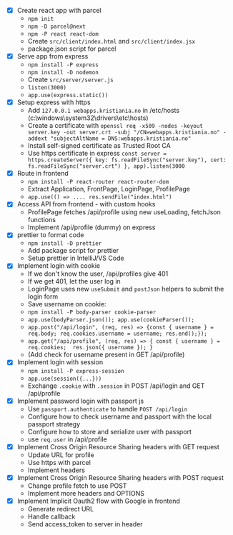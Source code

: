 

* [x] Create react app with parcel
  * `npm init`
  * `npm -D parcel@next`
  * `npm -P react react-dom`
  * Create `src/client/index.html` and `src/client/index.jsx`
  * package.json script for parcel
* [x] Serve app from express
  * `npm install -P express`
  * `npm install -D nodemon`
  * Create `src/server/server.js`
  * `listen(3000)`
  * `app.use(express.static())`
* [x] Setup express with https
  * Add `127.0.0.1 webapps.kristiania.no` in /etc/hosts (c:\windows\system32\drivers\etc\hosts)
  * Create a certificate with `openssl req -x509 -nodes -keyout server.key -out server.crt -subj "/CN=webapps.kristiania.no" -addext "subjectAltName = DNS:webapps.kristiania.no"`
  * Install self-signed certificate as Trusted Root CA
  * Use https certificate in express `const server = https.createServer({ key: fs.readFileSync("server.key"), cert: fs.readFileSync("server.crt") }, app).listen(3000`
* [x] Route in frontend
  * `npm install -P react-router react-router-dom`
  * Extract Application, FrontPage, LoginPage, ProfilePage
  * `app.use(() => .... res.sendFile("index.html")`
* [x] Access API from frontend - with custom hooks
  * ProfilePage fetches /api/profile using new useLoading, fetchJson functions
  * Implement /api/profile (dummy) on express
* [x] prettier to format code
  * `npm install -D prettier`
  * Add package script for prettier
  * Setup prettier in IntelliJ/VS Code
* [x] Implement login with cookie
  * If we don't know the user, /api/profiles give 401
  * If we get 401, let the user log in
  * LoginPage uses new `useSubmit` and `postJson` helpers to submit the login form
  * Save username on cookie:
  * `npm install -P body-parser cookie-parser`
  * `app.use(bodyParser.json()); app.use(cookieParser());`
  * `app.post("/api/login", (req, res) => {const { username } = req.body; req.cookies.username = username; res.end();});`
  * `app.get("/api/profile", (req, res) => { const { username } = req.cookies;  res.json({ username }); }`
  * (Add check for username present in GET /api/profile)
* [x] Implement login with session
  * `npm install -P express-session`
  * `app.use(session({...}))`
  * Exchange `.cookie` with `.session` in POST /api/login and GET /api/profile
* [x] Implement password login with passport js
  * Use `passport.authenticate` to handle `POST /api/login`
  * Configure how to check username and passport with the local passport strategy
  * Configure how to store and serialize user with passport
  * use `req.user` in /api/profile
* [x] Implement Cross Origin Resource Sharing headers with GET request
  * Update URL for profile
  * Use https with parcel
  * Implement headers
* [x] Implement Cross Origin Resource Sharing headers with POST request
  * Change profile fetch to use POST
  * Implement more headers and OPTIONS
* [x] Implement Implicit Oauth2 flow with Google in frontend
  * Generate redirect URL
  * Handle callback
  * Send access_token to server in header
